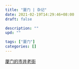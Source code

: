 ```yaml
---
title: "厦门 | 杂记"
date: 2021-02-19T14:29:46+08:00
draft: false

description: ""
upd: ""

tags: ["厦门"]
categories: []
---
```


[厦门的市井老街](https://mp.weixin.qq.com/s/nPz3tfE9k18Bvnzj4PJjUA)